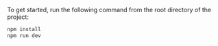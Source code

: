 To get started, run the following command from the root directory of the project:
```bash
npm install
npm run dev
```

